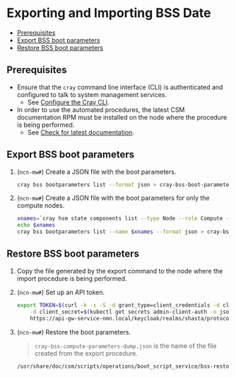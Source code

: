 # Exporting and Importing BSS Date

- [Prerequisites](#prerequisites)
- [Export BSS boot parameters](#export-bss-boot-parameters)
- [Restore BSS boot parameters](#restore-bss-boot-parameters)

## Prerequisites

- Ensure that the `cray` command line interface (CLI) is authenticated and configured to talk to system management services.
  - See [Configure the Cray CLI](../configure_cray_cli.md).
- In order to use the automated procedures, the latest CSM documentation RPM must be installed on the node where the procedure is being performed.
  - See [Check for latest documentation](../../update_product_stream/README.md#check-for-latest-documentation).

## Export BSS boot parameters

1. (`ncn-mw#`) Create a JSON file with the boot parameters.

   ```bash
   cray bss bootparameters list --format json > cray-bss-boot-parameters-dump.json
   ```

1. (`ncn-mw#`) Create a JSON file with the boot parameters for only the compute nodes.

   ```bash
   xnames=`cray hsm state components list --type Node --role Compute --format json | jq -r '.[] | map(.ID) | join(",")'`
   echo $xnames
   cray bss bootparameters list --name $xnames --format json > cray-bss-compute-boot-parameters-dump.json
   ```

## Restore BSS boot parameters

1. Copy the file generated by the export command to the node where the import procedure is being performed.

1. (`ncn-mw#`) Set up an API token.

   ```bash
   export TOKEN=$(curl -k -s -S -d grant_type=client_credentials -d client_id=admin-client \
       -d client_secret=$(kubectl get secrets admin-client-auth -o jsonpath='{.data.client-secret}' | base64 -d) \
       https://api-gw-service-nmn.local/keycloak/realms/shasta/protocol/openid-connect/token | jq -r '.access_token')
   ```

1. (`ncn-mw#`) Restore the boot parameters.

   > `cray-bss-compute-parameters-dump.json` is the name of the file created from the export procedure.

   ```bash
   /usr/share/doc/csm/scripts/operations/boot_script_service/bss-restore-bootparameters.sh cray-bss-compute-parameters-dump.json
   ```
